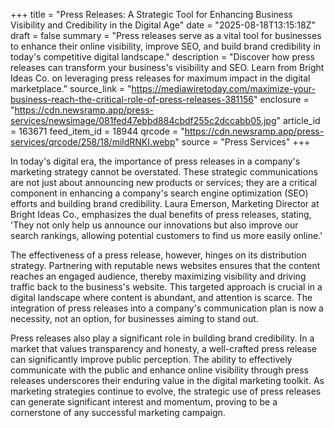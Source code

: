 +++
title = "Press Releases: A Strategic Tool for Enhancing Business Visibility and Credibility in the Digital Age"
date = "2025-08-18T13:15:18Z"
draft = false
summary = "Press releases serve as a vital tool for businesses to enhance their online visibility, improve SEO, and build brand credibility in today's competitive digital landscape."
description = "Discover how press releases can transform your business's visibility and SEO. Learn from Bright Ideas Co. on leveraging press releases for maximum impact in the digital marketplace."
source_link = "https://mediawiretoday.com/maximize-your-business-reach-the-critical-role-of-press-releases-381156"
enclosure = "https://cdn.newsramp.app/press-services/newsimage/081fed47ebbd884cbdf255c2dccabb05.jpg"
article_id = 163671
feed_item_id = 18944
qrcode = "https://cdn.newsramp.app/press-services/qrcode/258/18/mildRNKI.webp"
source = "Press Services"
+++

<p>In today's digital era, the importance of press releases in a company's marketing strategy cannot be overstated. These strategic communications are not just about announcing new products or services; they are a critical component in enhancing a company's search engine optimization (SEO) efforts and building brand credibility. Laura Emerson, Marketing Director at Bright Ideas Co., emphasizes the dual benefits of press releases, stating, 'They not only help us announce our innovations but also improve our search rankings, allowing potential customers to find us more easily online.'</p><p>The effectiveness of a press release, however, hinges on its distribution strategy. Partnering with reputable news websites ensures that the content reaches an engaged audience, thereby maximizing visibility and driving traffic back to the business's website. This targeted approach is crucial in a digital landscape where content is abundant, and attention is scarce. The integration of press releases into a company's communication plan is now a necessity, not an option, for businesses aiming to stand out.</p><p>Press releases also play a significant role in building brand credibility. In a market that values transparency and honesty, a well-crafted press release can significantly improve public perception. The ability to effectively communicate with the public and enhance online visibility through press releases underscores their enduring value in the digital marketing toolkit. As marketing strategies continue to evolve, the strategic use of press releases can generate significant interest and momentum, proving to be a cornerstone of any successful marketing campaign.</p>